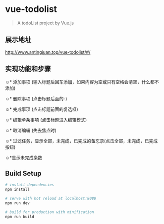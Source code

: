 # vue-todolist

> A todoList project by Vue.js

## 展示地址
http://www.antingjuan.top/vue-todolist/#/

## 实现功能和步骤
☺* 添加事项 (输入标题后回车添加，如果内容为空或只有空格会清空，什么都不添加)

☺* 删除事项 (点击标题后面的-)

☺* 完成事项 (点击标题前面的复选框)

☺* 编辑单条事项 (点击标题进入编辑模式)

☺* 取消编辑 (失去焦点时)

☺* 过滤任务，显示全部，未完成，已完成的备忘录(点击全部，未完成，已完成按钮)

☺*显示未完成条数

## Build Setup

``` bash
# install dependencies
npm install

# serve with hot reload at localhost:8080
npm run dev

# build for production with minification
npm run build


